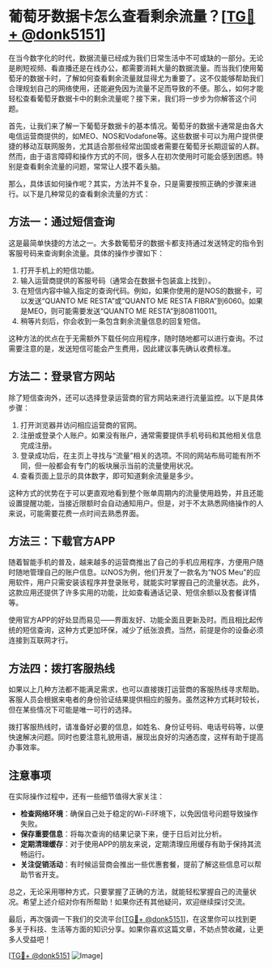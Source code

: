 # 葡萄牙数据卡怎么查看剩余流量？[[TG💪+ @donk5151](https://t.me/s/donk5151)]

在当今数字化的时代，数据流量已经成为我们日常生活中不可或缺的一部分。无论是刷短视频、看直播还是在线办公，都需要消耗大量的数据流量。而当我们使用葡萄牙的数据卡时，了解如何查看剩余流量就显得尤为重要了。这不仅能够帮助我们合理规划自己的网络使用，还能避免因为流量不足而导致的不便。那么，如何才能轻松查看葡萄牙数据卡中的剩余流量呢？接下来，我们将一步步为你解答这个问题。

首先，让我们来了解一下葡萄牙数据卡的基本情况。葡萄牙的数据卡通常是由各大电信运营商提供的，如MEO、NOS和Vodafone等。这些数据卡可以为用户提供便捷的移动互联网服务，尤其适合那些经常出国或者需要在葡萄牙长期逗留的人群。然而，由于语言障碍和操作方式的不同，很多人在初次使用时可能会感到困惑。特别是查看剩余流量的问题，常常让人摸不着头脑。

那么，具体该如何操作呢？其实，方法并不复杂，只是需要按照正确的步骤来进行。以下是几种常见的查看剩余流量的方式：

## 方法一：通过短信查询

这是最简单快捷的方法之一。大多数葡萄牙的数据卡都支持通过发送特定的指令到客服号码来查询剩余流量。具体的操作步骤如下：

1. 打开手机上的短信功能。
2. 输入运营商提供的客服号码（通常会在数据卡包装盒上找到）。
3. 在短信内容中输入指定的查询代码。例如，如果你使用的是NOS的数据卡，可以发送“QUANTO ME RESTA”或“QUANTO ME RESTA FIBRA”到6060。如果是MEO，则可能需要发送“QUANTO ME RESTA”到808110011。
4. 稍等片刻后，你会收到一条包含剩余流量信息的回复短信。

这种方法的优点在于无需额外下载任何应用程序，随时随地都可以进行查询。不过需要注意的是，发送短信可能会产生费用，因此建议事先确认收费标准。

## 方法二：登录官方网站

除了短信查询外，还可以选择登录运营商的官方网站来进行流量监控。以下是具体步骤：

1. 打开浏览器并访问相应运营商的官网。
2. 注册或登录个人账户。如果没有账户，通常需要提供手机号码和其他相关信息完成注册。
3. 登录成功后，在主页上寻找与“流量”相关的选项。不同的网站布局可能有所不同，但一般都会有专门的板块展示当前的流量使用状况。
4. 查看页面上显示的具体数字，即可知道剩余流量是多少。

这种方式的优势在于可以更直观地看到整个账单周期内的流量使用趋势，并且还能设置提醒功能，当接近限额时会自动通知用户。但是，对于不太熟悉网络操作的人来说，可能需要花费一点时间去熟悉界面。

## 方法三：下载官方APP

随着智能手机的普及，越来越多的运营商推出了自己的手机应用程序，方便用户随时随地管理自己的账户信息。以NOS为例，他们开发了一款名为“NOS Meu”的应用软件，用户只需安装该程序并登录账号，就能实时掌握自己的流量状态。此外，这款应用还提供了许多实用的功能，比如查看通话记录、短信余额以及套餐详情等。

使用官方APP的好处显而易见——界面友好、功能全面且更新及时。而且相比起传统的短信查询，这种方式更加环保，减少了纸张浪费。当然，前提是你的设备必须连接到互联网才行。

## 方法四：拨打客服热线

如果以上几种方法都不能满足需求，也可以直接拨打运营商的客服热线寻求帮助。客服人员会根据来电者的身份验证结果提供相应的服务。虽然这种方式耗时较长，但在某些情况下可能是唯一可行的选择。

拨打客服热线时，请准备好必要的信息，如姓名、身份证号码、电话号码等，以便快速解决问题。同时也要注意礼貌用语，展现出良好的沟通态度，这样有助于提高办事效率。

## 注意事项

在实际操作过程中，还有一些细节值得大家关注：

- **检查网络环境**：确保自己处于稳定的Wi-Fi环境下，以免因信号问题导致操作失败。
- **保存重要信息**：将每次查询的结果记录下来，便于日后对比分析。
- **定期清理缓存**：对于使用APP的朋友来说，定期清理应用缓存有助于保持其流畅运行。
- **关注促销活动**：有时候运营商会推出一些优惠套餐，提前了解这些信息可以帮助节省开支。

总之，无论采用哪种方式，只要掌握了正确的方法，就能轻松掌握自己的流量状况。希望上述介绍对你有所帮助！如果你还有其他疑问，欢迎继续探讨交流。

最后，再次强调一下我们的交流平台[[TG💪+ @donk5151](https://t.me/s/donk5151)]，在这里你可以找到更多关于科技、生活等方面的知识分享。如果你喜欢这篇文章，不妨点赞收藏，让更多人受益吧！

[[TG💪+ @donk5151](https://t.me/s/donk5151) ![Image](https://i.postimg.cc/rwNCRYN7/Snipaste-2025-04-30-17-27-05.png)]
